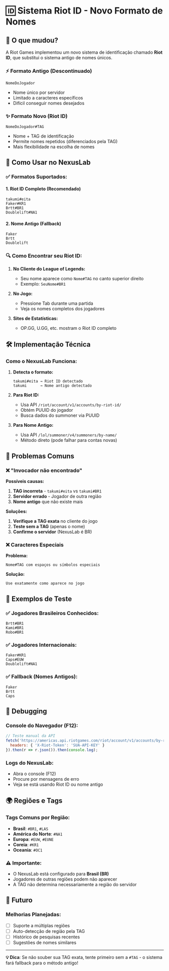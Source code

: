 # 🆔 Sistema Riot ID - Novo Formato de Nomes

## 🔄 O que mudou?

A Riot Games implementou um novo sistema de identificação chamado **Riot ID**, que substitui o sistema antigo de nomes únicos.

### ⚡ Formato Antigo (Descontinuado)
```
NomeDoJogador
```
- Nome único por servidor
- Limitado a caracteres específicos
- Difícil conseguir nomes desejados

### ✨ Formato Novo (Riot ID)
```
NomeDoJogador#TAG
```
- Nome + TAG de identificação
- Permite nomes repetidos (diferenciados pela TAG)
- Mais flexibilidade na escolha de nomes

## 🎯 Como Usar no NexusLab

### ✅ **Formatos Suportados:**

#### 1. **Riot ID Completo** (Recomendado)
```
takumi#eita
Faker#KR1  
Brtt#BR1
Doublelift#NA1
```

#### 2. **Nome Antigo** (Fallback)
```
Faker
Brtt  
Doublelift
```

### 🔍 **Como Encontrar seu Riot ID:**

1. **No Cliente do League of Legends:**
   - Seu nome aparece como `Nome#TAG` no canto superior direito
   - Exemplo: `SeuNome#BR1`

2. **No Jogo:**
   - Pressione Tab durante uma partida
   - Veja os nomes completos dos jogadores

3. **Sites de Estatísticas:**
   - OP.GG, U.GG, etc. mostram o Riot ID completo

## 🛠️ Implementação Técnica

### Como o NexusLab Funciona:

1. **Detecta o formato:**
   ```
   takumi#eita → Riot ID detectado
   takumi      → Nome antigo detectado
   ```

2. **Para Riot ID:**
   - Usa API `/riot/account/v1/accounts/by-riot-id/`
   - Obtém PUUID do jogador
   - Busca dados do summoner via PUUID

3. **Para Nome Antigo:**
   - Usa API `/lol/summoner/v4/summoners/by-name/`
   - Método direto (pode falhar para contas novas)

## 🚨 Problemas Comuns

### ❌ **"Invocador não encontrado"**

**Possíveis causas:**
1. **TAG incorreta** - `takumi#eita` vs `takumi#BR1`
2. **Servidor errado** - Jogador de outra região
3. **Nome antigo** que não existe mais

**Soluções:**
1. **Verifique a TAG exata** no cliente do jogo
2. **Teste sem a TAG** (apenas o nome)
3. **Confirme o servidor** (NexusLab é BR)

### ❌ **Caracteres Especiais**

**Problema:**
```
Nome#TAG com espaços ou símbolos especiais
```

**Solução:**
```
Use exatamente como aparece no jogo
```

## 📝 Exemplos de Teste

### ✅ **Jogadores Brasileiros Conhecidos:**
```
Brtt#BR1
Kami#BR1
Robo#BR1
```

### ✅ **Jogadores Internacionais:**
```
Faker#KR1
Caps#EUW
Doublelift#NA1
```

### ✅ **Fallback (Nomes Antigos):**
```
Faker
Brtt
Caps
```

## 🔧 Debugging

### Console do Navegador (F12):
```javascript
// Teste manual da API
fetch('https://americas.api.riotgames.com/riot/account/v1/accounts/by-riot-id/takumi/eita', {
  headers: { 'X-Riot-Token': 'SUA-API-KEY' }
}).then(r => r.json()).then(console.log);
```

### Logs do NexusLab:
- Abra o console (F12)
- Procure por mensagens de erro
- Veja se está usando Riot ID ou nome antigo

## 🌍 Regiões e Tags

### Tags Comuns por Região:
- **Brasil**: `#BR1`, `#LAS`
- **América do Norte**: `#NA1`
- **Europa**: `#EUW`, `#EUNE`
- **Coreia**: `#KR1`
- **Oceania**: `#OC1`

### ⚠️ **Importante:**
- O NexusLab está configurado para **Brasil (BR)**
- Jogadores de outras regiões podem não aparecer
- A TAG não determina necessariamente a região do servidor

## 🚀 Futuro

### Melhorias Planejadas:
- [ ] Suporte a múltiplas regiões
- [ ] Auto-detecção de região pela TAG
- [ ] Histórico de pesquisas recentes
- [ ] Sugestões de nomes similares

---

**💡 Dica**: Se não souber sua TAG exata, tente primeiro sem a `#TAG` - o sistema fará fallback para o método antigo!

